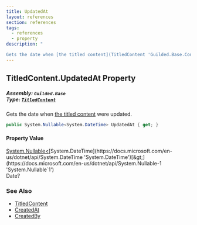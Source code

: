 ```yaml
---
title: UpdatedAt
layout: references
section: references
tags:
  - references
  - property
description: "

Gets the date when [the titled content](TitledContent 'Guilded.Base.Content.TitledContent') were updated."
---
```


## TitledContent.UpdatedAt Property
##### **Assembly:** `Guilded.Base`<br/>**Type:** [`TitledContent`](TitledContent 'Guilded.Base.Content.TitledContent')

Gets the date when [the titled content](TitledContent 'Guilded.Base.Content.TitledContent') were updated.

```csharp
public System.Nullable<System.DateTime> UpdatedAt { get; }
```

#### Property Value
[System.Nullable&lt;](https://docs.microsoft.com/en-us/dotnet/api/System.Nullable-1 'System.Nullable`1')[System.DateTime](https://docs.microsoft.com/en-us/dotnet/api/System.DateTime 'System.DateTime')[&gt;](https://docs.microsoft.com/en-us/dotnet/api/System.Nullable-1 'System.Nullable`1')  
Date?

### See Also
- [TitledContent](TitledContent 'Guilded.Base.Content.TitledContent')
- [CreatedAt](ChannelContent_TId,TServer_.CreatedAt 'Guilded.Base.Content.ChannelContent<TId,TServer>.CreatedAt')
- [CreatedBy](ChannelContent_TId,TServer_.CreatedBy 'Guilded.Base.Content.ChannelContent<TId,TServer>.CreatedBy')